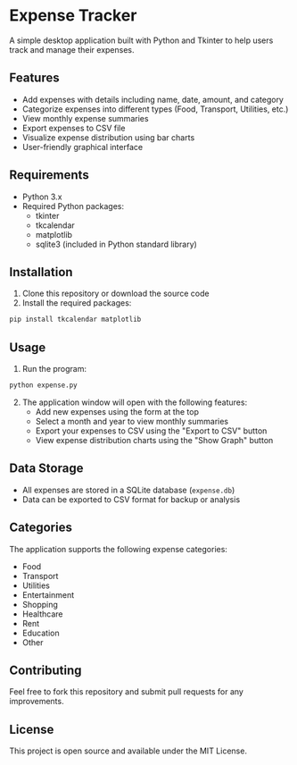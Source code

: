 # Expense Tracker

A simple desktop application built with Python and Tkinter to help users track and manage their expenses.

## Features

- Add expenses with details including name, date, amount, and category
- Categorize expenses into different types (Food, Transport, Utilities, etc.)
- View monthly expense summaries
- Export expenses to CSV file
- Visualize expense distribution using bar charts
- User-friendly graphical interface

## Requirements

- Python 3.x
- Required Python packages:
  - tkinter
  - tkcalendar
  - matplotlib
  - sqlite3 (included in Python standard library)

## Installation

1. Clone this repository or download the source code
2. Install the required packages:
```bash
pip install tkcalendar matplotlib
```

## Usage

1. Run the program:
```bash
python expense.py
```

2. The application window will open with the following features:
   - Add new expenses using the form at the top
   - Select a month and year to view monthly summaries
   - Export your expenses to CSV using the "Export to CSV" button
   - View expense distribution charts using the "Show Graph" button

## Data Storage

- All expenses are stored in a SQLite database (`expense.db`)
- Data can be exported to CSV format for backup or analysis

## Categories

The application supports the following expense categories:
- Food
- Transport
- Utilities
- Entertainment
- Shopping
- Healthcare
- Rent
- Education
- Other

## Contributing

Feel free to fork this repository and submit pull requests for any improvements.

## License

This project is open source and available under the MIT License.
